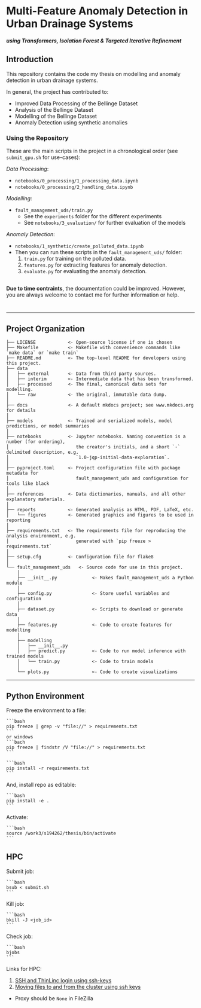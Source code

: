 # Multi-Feature Anomaly Detection in Urban Drainage Systems

#### *using Transformers, Isolation Forest & Targeted Iterative Refinement*

##
## Introduction

This repository contains the code my thesis on modelling and anomaly detection in urban drainage systems.

In general, the project has contributed to:

- Improved Data Processing of the Bellinge Dataset
- Analysis of the Bellinge Dataset
- Modelling of the Bellinge Dataset
- Anomaly Detection using synthetic anomalies


### Using the Repository



These are the main scripts in the project in a chronological order (see `submit_gpu.sh` for use-cases):

*Data Processing*:

- `notebooks/0_processing/1_processing_data.ipynb`
- `notebooks/0_processing/2_handling_data.ipynb`

*Modelling*:

- `fault_management_uds/train.py`
  - See the `experiments` folder for the different experiments
  - See `notebooks/3_evaluation/` for further evaluation of the models

*Anomaly Detection*:

- `notebooks/1_synthetic/create_polluted_data.ipynb`
- Then you can run these scripts in the `fault_management_uds/` folder:
  1. `train.py` for training on the polluted data.
  2. `features.py` for extracting features for anomaly detection.
  3. `evaluate.py` for evaluating the anomaly detection.


##
**Due to time contraints**, the documentation could be improved. However, you are always welcome to contact me for further information or help.


#
#
---

## Project Organization

```
├── LICENSE            <- Open-source license if one is chosen
├── Makefile           <- Makefile with convenience commands like `make data` or `make train`
├── README.md          <- The top-level README for developers using this project.
├── data
│   ├── external       <- Data from third party sources.
│   ├── interim        <- Intermediate data that has been transformed.
│   ├── processed      <- The final, canonical data sets for modelling.
│   └── raw            <- The original, immutable data dump.
│
├── docs               <- A default mkdocs project; see www.mkdocs.org for details
│
├── models             <- Trained and serialized models, model predictions, or model summaries
│
├── notebooks          <- Jupyter notebooks. Naming convention is a number (for ordering),
│                         the creator's initials, and a short `-` delimited description, e.g.
│                         `1.0-jqp-initial-data-exploration`.
│
├── pyproject.toml     <- Project configuration file with package metadata for 
│                         fault_management_uds and configuration for tools like black
│
├── references         <- Data dictionaries, manuals, and all other explanatory materials.
│
├── reports            <- Generated analysis as HTML, PDF, LaTeX, etc.
│   └── figures        <- Generated graphics and figures to be used in reporting
│
├── requirements.txt   <- The requirements file for reproducing the analysis environment, e.g.
│                         generated with `pip freeze > requirements.txt`
│
├── setup.cfg          <- Configuration file for flake8
│
└── fault_management_uds   <- Source code for use in this project.
    │
    ├── __init__.py             <- Makes fault_management_uds a Python module
    │
    ├── config.py               <- Store useful variables and configuration
    │
    ├── dataset.py              <- Scripts to download or generate data
    │
    ├── features.py             <- Code to create features for modelling
    │
    ├── modelling                
    │   ├── __init__.py 
    │   ├── predict.py          <- Code to run model inference with trained models          
    │   └── train.py            <- Code to train models
    │
    └── plots.py                <- Code to create visualizations
```

--------

## Python Environment


Freeze the environment to a file:

    ```bash
    pip freeze | grep -v "file://" > requirements.txt
    ```
    or windows
    ```bach
    pip freeze | findstr /V "file://" > requirements.txt
    ```

    ```bash
    pip install -r requirements.txt
    ```

And, install repo as editable:

    ```bash
    pip install -e .
    ```

Activate:

    ```bash
    source /work3/s194262/thesis/bin/activate
    ```


## HPC

Submit job:

    ```bash
    bsub < submit.sh
    ```

Kill job:

    ```bash
    bkill -J <job_id>
    ```

Check job:

    ```bash
    bjobs
    ```



Links for HPC:
1. [SSH and ThinLinc login using ssh-keys](https://www.hpc.dtu.dk/?page_id=4317)
2. [Moving files to and from the cluster using ssh keys](https://www.hpc.dtu.dk/?page_id=4377#filezilla)
- Proxy should be `None` in FileZilla


